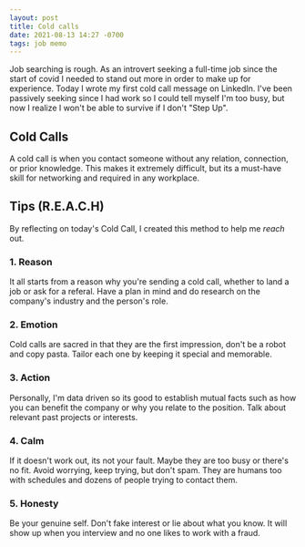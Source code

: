 ```yaml
---
layout: post
title: Cold calls
date: 2021-08-13 14:27 -0700
tags: job memo
---
```

Job searching is rough. As an introvert seeking a full-time job since the start of covid I needed to stand out more in order to make up for experience. Today I wrote my first cold call message on LinkedIn. I've been passively seeking since I had work so I could tell myself I'm too busy, but now I realize I won't be able to survive if I don't "Step Up".

## Cold Calls

A cold call is when you contact someone without any relation, connection, or prior knowledge. This makes it extremely difficult, but its a must-have skill for networking and required in any workplace.

## Tips (R.E.A.C.H)

By reflecting on today's Cold Call, I created this method to help me *reach* out.

### 1. Reason

It all starts from a reason why you're sending a cold call, whether to land a job or ask for a referal. Have a plan in mind and do research on the company's industry and the person's role.

### 2. Emotion

Cold calls are sacred in that they are the first impression, don't be a robot and copy pasta. Tailor each one by keeping it special and memorable.

### 3. Action

Personally, I'm data driven so its good to establish mutual facts such as how you can benefit the company or why you relate to the position. Talk about relevant past projects or interests.

### 4. Calm

If it doesn't work out, its not your fault. Maybe they are too busy or there's no fit. Avoid worrying, keep trying, but don't spam. They are humans too with schedules and dozens of people trying to contact them.

### 5. Honesty

Be your genuine self. Don't fake interest or lie about what you know. It will show up when you interview and no one likes to work with a fraud.
